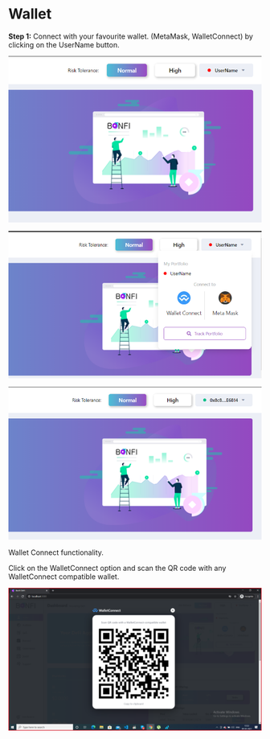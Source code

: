 # Wallet

**Step 1:** Connect with your favourite wallet. \(MetaMask, WalletConnect\) by clicking on the UserName button.

![](../.gitbook/assets/0%20%282%29.png)

![](../.gitbook/assets/1%20%283%29.png)

![](../.gitbook/assets/2.png)



Wallet Connect functionality.  


Click on the WalletConnect option and scan the QR code with any WalletConnect compatible wallet.

![](../.gitbook/assets/14%20%282%29.png)

